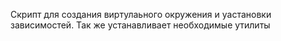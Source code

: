 Скрипт для создания виртулаьного окружения и уастановки зависимостей. Так же устанавливает необходимые утилиты